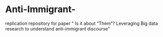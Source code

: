 # Anti-Immigrant-
replication repository for paper " Is it about “Them”?  Leveraging Big data research to understand anti-immigrant discourse"
